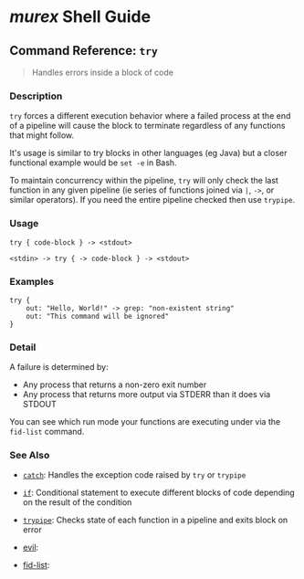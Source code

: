 # _murex_ Shell Guide

## Command Reference: `try`

> Handles errors inside a block of code

### Description

`try` forces a different execution behavior where a failed process at the end
of a pipeline will cause the block to terminate regardless of any functions that
might follow.

It's usage is similar to try blocks in other languages (eg Java) but a closer
functional example would be `set -e` in Bash.

To maintain concurrency within the pipeline, `try` will only check the last
function in any given pipeline (ie series of functions joined via `|`, `->`, or
similar operators). If you need the entire pipeline checked then use `trypipe`.

### Usage

    try { code-block } -> <stdout>
    
    <stdin> -> try { -> code-block } -> <stdout>

### Examples

    try {
        out: "Hello, World!" -> grep: "non-existent string"
        out: "This command will be ignored"
    }

### Detail

A failure is determined by:

* Any process that returns a non-zero exit number
* Any process that returns more output via STDERR than it does via STDOUT

You can see which run mode your functions are executing under via the `fid-list`
command.

### See Also

* [`catch`](../commands/catch.md):
  Handles the exception code raised by `try` or `trypipe` 
* [`if`](../commands/if.md):
  Conditional statement to execute different blocks of code depending on the result of the condition
* [`trypipe`](../commands/trypipe.md):
  Checks state of each function in a pipeline and exits block on error
* [evil](../commands/evil.md):
  
* [fid-list](../commands/fid-list.md):
  